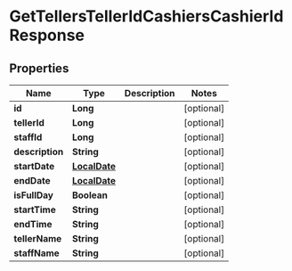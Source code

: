# GetTellersTellerIdCashiersCashierIdResponse

## Properties
Name | Type | Description | Notes
------------ | ------------- | ------------- | -------------
**id** | **Long** |  |  [optional]
**tellerId** | **Long** |  |  [optional]
**staffId** | **Long** |  |  [optional]
**description** | **String** |  |  [optional]
**startDate** | [**LocalDate**](LocalDate.md) |  |  [optional]
**endDate** | [**LocalDate**](LocalDate.md) |  |  [optional]
**isFullDay** | **Boolean** |  |  [optional]
**startTime** | **String** |  |  [optional]
**endTime** | **String** |  |  [optional]
**tellerName** | **String** |  |  [optional]
**staffName** | **String** |  |  [optional]
